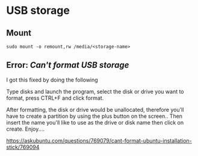 # USB storage


## Mount

`sudo mount -o remount,rw /media/<storage-name>`

## Error: *Can't format USB storage*

I got this fixed by doing the following

Type disks and launch the program,
select the disk or drive you want to format,
press CTRL+F and click format.

After formatting, the disk or drive would be unallocated, therefore you'll have to create a partition by using the plus button on the screen.. Then insert the name you'll like to use as the drive or disk name then click on create. Enjoy....

https://askubuntu.com/questions/769079/cant-format-ubuntu-installation-stick/769094

